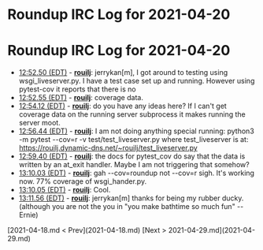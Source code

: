 # Roundup IRC Log for 2021-04-20 #
# Roundup IRC Log for 2021-04-20
* <a href="#12:52.50" id="12:52.50">12:52.50 (EDT)</a> - __[rouilj](https://github.com/rouilj)__: jerrykan[m], I got around to testing using wsgi_liveserver.py. I have a test case set up and running. However using pytest-cov it reports that there is no
* <a href="#12:52.55" id="12:52.55">12:52.55 (EDT)</a> - __[rouilj](https://github.com/rouilj)__: coverage data.
* <a href="#12:54.12" id="12:54.12">12:54.12 (EDT)</a> - __[rouilj](https://github.com/rouilj)__: do you have any ideas here? If I can't get coverage data on the running server subprocess it makes running the server moot.
* <a href="#12:56.44" id="12:56.44">12:56.44 (EDT)</a> - __[rouilj](https://github.com/rouilj)__: I am not doing anything special running: python3 -m pytest --cov=r -v test/test_liveserver.py where test_liveserver is at: <https://rouilj.dynamic-dns.net/~rouilj/test_liveserver.py>
* <a href="#12:59.40" id="12:59.40">12:59.40 (EDT)</a> - __[rouilj](https://github.com/rouilj)__: the docs for pytest_cov do say that the data is written by an at_exit handler. Maybe I am not triggering that somehow?
* <a href="#13:10.03" id="13:10.03">13:10.03 (EDT)</a> - __[rouilj](https://github.com/rouilj)__: gah --cov=roundup not --cov=r sigh. It's working now. 77% coverage of wsgi_hander.py.
* <a href="#13:10.05" id="13:10.05">13:10.05 (EDT)</a> - __[rouilj](https://github.com/rouilj)__: Cool.
* <a href="#13:11.56" id="13:11.56">13:11.56 (EDT)</a> - __[rouilj](https://github.com/rouilj)__: jerrykan[m] thanks for being my rubber ducky.  (although you are not the you in "you make bathtime so much fun"  -- Ernie)

<div class="inpage-footer">
[2021-04-18.md < Prev](2021-04-18.md)
[Next > 2021-04-29.md](2021-04-29.md)
</div>
